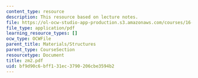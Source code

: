 ```yaml
---
content_type: resource
description: This resource based on lecture notes.
file: https://ol-ocw-studio-app-production.s3.amazonaws.com/courses/16-01-unified-engineering-i-ii-iii-iv-fall-2005-spring-2006/bf9d90c6bff131ec3790206cbe3594b2_zm2.pdf
file_type: application/pdf
learning_resource_types: []
ocw_type: OCWFile
parent_title: Materials/Structures
parent_type: CourseSection
resourcetype: Document
title: zm2.pdf
uid: bf9d90c6-bff1-31ec-3790-206cbe3594b2
---
```

